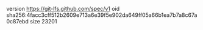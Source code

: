 version https://git-lfs.github.com/spec/v1
oid sha256:4facc3cff512b2609e713a6e39f5e902da649ff05a66b1ea7b7a8c67a0c87ebd
size 23201
